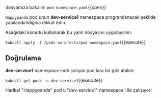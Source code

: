 dosyamıza bakalım `pod-namespace.yaml`{{open}}

`Happypanda` pod unun **dev-service1** namespace programlanacak şekilde yapılandırıldığına dikkat edin.

Aşağıdaki komutu kullanarak bu yaml dosyasını uygulayalım:

`kubectl apply -f /pods-manifests/pod-namespace.yaml`{{execute}}

## Doğrulama

**dev-service1** namespace inde çalışan pod lara bir göz atalım:

`kubectl get pods -n dev-service1`{{execute}}

Harika! "Happypanda" pod u "dev-service1" namespace i ile çalışıyor!
